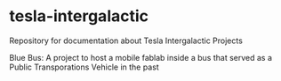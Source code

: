 # tesla-intergalactic

Repository for documentation about Tesla Intergalactic Projects

Blue Bus:
A project to host a mobile fablab inside a bus that served as a Public Transporations Vehicle in the past